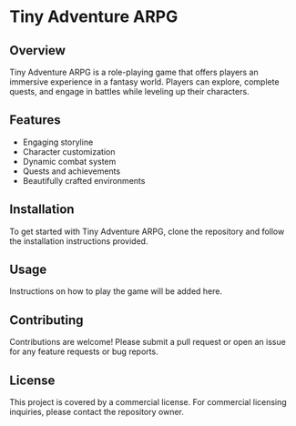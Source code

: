 # Tiny Adventure ARPG

## Overview
Tiny Adventure ARPG is a role-playing game that offers players an immersive experience in a fantasy world. Players can explore, complete quests, and engage in battles while leveling up their characters.

## Features
- Engaging storyline
- Character customization
- Dynamic combat system
- Quests and achievements
- Beautifully crafted environments

## Installation
To get started with Tiny Adventure ARPG, clone the repository and follow the installation instructions provided.

## Usage
Instructions on how to play the game will be added here.

## Contributing
Contributions are welcome! Please submit a pull request or open an issue for any feature requests or bug reports.

## License
This project is covered by a commercial license. For commercial licensing inquiries, please contact the repository owner.